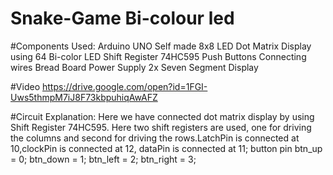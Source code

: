 # Snake-Game Bi-colour led

#Components Used:
Arduino UNO
Self made 8x8 LED Dot Matrix Display using 64 Bi-color LED
Shift Register 74HC595
Push Buttons
Connecting wires
Bread Board
Power Supply
2x Seven Segment Display

#Video
https://drive.google.com/open?id=1FGI-Uws5thmpM7iJ8F73kbpuhiqAwAFZ

#Circuit Explanation:
Here we have connected dot matrix display by using Shift Register 74HC595. Here two shift registers are used, one for driving the columns and second for driving the rows.LatchPin is connected at 10,clockPin is connected at 12, dataPin is connected at 11;
button pin
 btn_up = 0;
 btn_down = 1;
 btn_left = 2;
 btn_right = 3;


